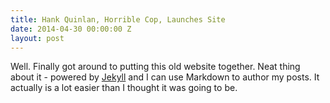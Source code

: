 ```yaml
---
title: Hank Quinlan, Horrible Cop, Launches Site
date: 2014-04-30 00:00:00 Z
layout: post
---
```


Well. Finally got around to putting this old website together. Neat thing about it - powered by [Jekyll](http://jekyllrb.com) and I can use Markdown to author my posts. It actually is a lot easier than I thought it was going to be. 
